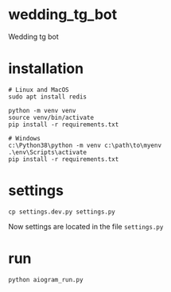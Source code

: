 # wedding_tg_bot
Wedding tg bot

# installation
```shell
# Linux and MacOS
sudo apt install redis

python -m venv venv
source venv/bin/activate
pip install -r requirements.txt

# Windows
c:\Python38\python -m venv c:\path\to\myenv
.\env\Scripts\activate
pip install -r requirements.txt
```

# settings
```
cp settings.dev.py settings.py
```
Now settings are located in the file `settings.py`

# run
```shell
python aiogram_run.py
```
